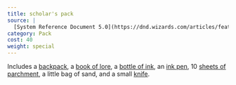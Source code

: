```yaml
---
title: scholar's pack
source: |
  [System Reference Document 5.0](https://dnd.wizards.com/articles/features/systems-reference-document-srd)
category: Pack
cost: 40
weight: special
---
```


Includes a [backpack](/equipment/backpack/), a [book of lore](/equipment/book/), a [bottle of ink](/equipment/ink-1-ounce-bottle/), an [ink pen](/equipment/ink-pen/), 10 [sheets of parchment](/equipment/parchment-one-sheet/), a little bag of sand, and a small [knife](/equipment/dagger/).
